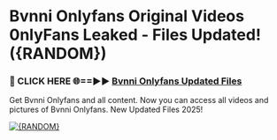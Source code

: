 # Bvnni Onlyfans Original Videos 0nlyFans Leaked - Files Updated! ({RANDOM})

<h3>🔴 CLICK HERE 🌐==►► <a href="https://betterlinks.top/A2PfLJ" rel="nofollow">Bvnni Onlyfans Updated Files</a></h3>

Get Bvnni Onlyfans and all content. Now you can access all videos and pictures of Bvnni Onlyfans. New Updated Files 2025!

[![{RANDOM}](https://i.imgur.com/ppqm5kG.gif)](https://betterlinks.top/A2PfLJ)